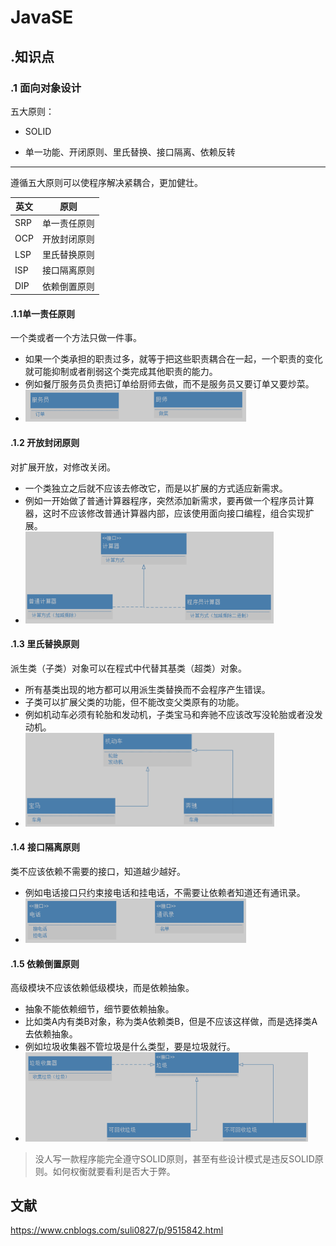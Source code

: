 # JavaSE





## .知识点

### .1 面向对象设计

五大原则：

+ SOLID

+ 单一功能、开闭原则、里氏替换、接口隔离、依赖反转

---

遵循五大原则可以使程序解决紧耦合，更加健壮。

| 英文 | 原则         |
| ---- | ------------ |
| SRP  | 单一责任原则 |
| OCP  | 开放封闭原则 |
| LSP  | 里氏替换原则 |
| ISP  | 接口隔离原则 |
| DIP  | 依赖倒置原则 |

#### .1.1单一责任原则

一个类或者一个方法只做一件事。

+ 如果一个类承担的职责过多，就等于把这些职责耦合在一起，一个职责的变化就可能抑制或者削弱这个类完成其他职责的能力。
+ 例如餐厅服务员负责把订单给厨师去做，而不是服务员又要订单又要炒菜。
+ <img src="JavaSE.assets/image-20210108212456636.png" alt="image-20210108212456636" style="zoom: 50%;" />

#### .1.2 开放封闭原则

对扩展开放，对修改关闭。

+ 一个类独立之后就不应该去修改它，而是以扩展的方式适应新需求。
+ 例如一开始做了普通计算器程序，突然添加新需求，要再做一个程序员计算器，这时不应该修改普通计算器内部，应该使用面向接口编程，组合实现扩展。
+ <img src="JavaSE.assets/image-20210108212711677.png" alt="image-20210108212711677" style="zoom:50%;" />

#### .1.3 里氏替换原则

派生类（子类）对象可以在程式中代替其基类（超类）对象。

+ 所有基类出现的地方都可以用派生类替换而不会程序产生错误。
+ 子类可以扩展父类的功能，但不能改变父类原有的功能。
+ 例如机动车必须有轮胎和发动机，子类宝马和奔驰不应该改写没轮胎或者没发动机。
+ <img src="JavaSE.assets/image-20210108212957445.png" alt="image-20210108212957445" style="zoom:50%;" />

#### .1.4 接口隔离原则

类不应该依赖不需要的接口，知道越少越好。

+ 例如电话接口只约束接电话和挂电话，不需要让依赖者知道还有通讯录。
+ <img src="JavaSE.assets/image-20210108213054788.png" alt="image-20210108213054788" style="zoom:50%;" />

#### .1.5 依赖倒置原则

高级模块不应该依赖低级模块，而是依赖抽象。

+ 抽象不能依赖细节，细节要依赖抽象。
+ 比如类A内有类B对象，称为类A依赖类B，但是不应该这样做，而是选择类A去依赖抽象。
+ 例如垃圾收集器不管垃圾是什么类型，要是垃圾就行。
+ <img src="JavaSE.assets/image-20210108213223062.png" alt="image-20210108213223062" style="zoom:50%;" />

> 没人写一款程序能完全遵守SOLID原则，甚至有些设计模式是违反SOLID原则。如何权衡就要看利是否大于弊。

## 文献

https://www.cnblogs.com/suli0827/p/9515842.html